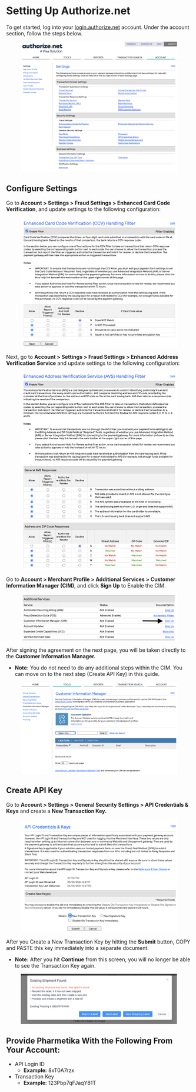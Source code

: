 # Setting Up Authorize.net

To get started, log into your [login.authorize.net](https://www.google.com/url?q=http://login.authorize.net\&sa=D\&source=editors\&ust=1718731139375217\&usg=AOvVaw32ABl2sKAPRZrucfhii7KR) account. Under the account section, follow the steps below.

<figure><img src="../../.gitbook/assets/image (208).png" alt=""><figcaption></figcaption></figure>

## Configure Settings

Go to **Account > Settings > Fraud Settings > Enhanced Card Code Verification**, and update settings to the following configuration:

<figure><img src="../../.gitbook/assets/image (209).png" alt=""><figcaption></figcaption></figure>

Next, go to **Account > Settings > Fraud Settings > Enhanced Address Verification Service** and update settings to the following configuration:

<figure><img src="../../.gitbook/assets/image (210).png" alt=""><figcaption></figcaption></figure>

Go to **Account > Merchant Profile > Additional Services > Customer Information Manager (CIM)**, and click **Sign Up** to Enable the CIM.

<figure><img src="../../.gitbook/assets/image (211).png" alt=""><figcaption></figcaption></figure>

After signing the agreement on the next page, you will be taken directly to the **Customer Information Manager.**

* **Note:** You do not need to do any additional steps within the CIM. You can move on to the next step (Create API Key) in this guide.

<figure><img src="../../.gitbook/assets/image (544).png" alt=""><figcaption></figcaption></figure>

## Create API Key

Go to **Account > Settings > General Security Settings > API Credentials & Keys** and create a **New Transaction Key.**

<figure><img src="../../.gitbook/assets/image (545).png" alt=""><figcaption></figcaption></figure>

After you Create a New Transaction Key by hitting the **Submit** button, COPY and PASTE this key immediately into a separate document.

* **Note:** After you hit **Continue** from this screen, you will no longer be able to see the Transaction Key again.

<figure><img src="../../.gitbook/assets/Auth.net Generating Key.png" alt=""><figcaption></figcaption></figure>

## Provide Pharmetika With the Following From Your Account:

* API Login ID
  * **Example:** 8xT0A7rzx
* Transaction Key
  * **Example:** 123Pbp7qFJaqY81T
